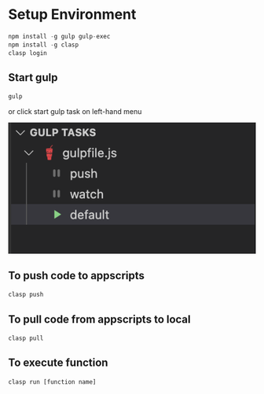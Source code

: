 # Setup Environment
```javascript
npm install -g gulp gulp-exec
npm install -g clasp
clasp login
```

## Start gulp
```javascript
gulp
```

or click start gulp task on left-hand menu

![gulp](./asset/gulp.png "gulp")

## To push code to appscripts
```bash
clasp push
```

## To pull code from appscripts to local
```bash
clasp pull
```

## To execute function
```bash
clasp run [function name]
```